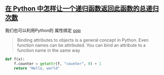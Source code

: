 ## [在 Python 中怎样让一个递归函数返回此函数的总递归次数](https://www.zhihu.com/question/20387324/answer/125551001)
我们也可以利用Python的 属性绑定
[oop](https://www.python-course.eu/python3_object_oriented_programming.php)
> Binding attributes to objects is a general concept in Python. Even function names can be attributed. You can bind an attribute to a function name in the same way

```python
def f(x):
    f.counter = getattr(f, "counter", 0) + 1
    return "Hello, world"
```
